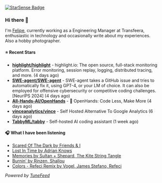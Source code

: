 <a href="https://starsense.app/developer-types" target="_blank"><img src="https://starsense.app/api/badge/?user=valtlfelipe" alt="StarSense Badge"></a>

### Hi there 👋

I'm [Felipe](https://felipevm.com), currently working as a Engineering Manager at Transfeera, enthusiastic in technology and occasionally write about my experiences. Also a hobby photographer.

#### ⭐ Recent Stars
- **[highlight/highlight](https://github.com/highlight/highlight)** - highlight.io: The open source, full-stack monitoring platform. Error monitoring, session replay, logging, distributed tracing, and more. (4 days ago)
- **[SWE-agent/SWE-agent](https://github.com/SWE-agent/SWE-agent)** - SWE-agent takes a GitHub issue and tries to automatically fix it, using GPT-4, or your LM of choice. It can also be employed for offensive cybersecurity or competitive coding challenges. [NeurIPS 2024]  (4 days ago)
- **[All-Hands-AI/OpenHands](https://github.com/All-Hands-AI/OpenHands)** - 🙌 OpenHands: Code Less, Make More (4 days ago)
- **[vinceanalytics/vince](https://github.com/vinceanalytics/vince)** - Self Hosted Alternative To Google Analytics (6 days ago)
- **[TabbyML/tabby](https://github.com/TabbyML/tabby)** - Self-hosted AI coding assistant (1 week ago)

#### 🎧 What I have been listening
- [Scared Of The Dark by Friends &amp; I](https://open.spotify.com/track/5XyamXKs8Z3ThrMZtGt6yQ)
- [Lost In Time by Adrian Knows](https://open.spotify.com/track/0aHUTp6y31Fr6F7p99edHp)
- [Memories by Sultan &#43; Shepard, The Kite String Tangle](https://open.spotify.com/track/02PEQC6LVga28eL5xLJiaI)
- [Burnin&#39; by Rinzen, Shallou](https://open.spotify.com/track/2OwotsG0NuhOapwalJtqMV)
- [Colors - Refeci Remix by Vogel, James Stefano, Refeci](https://open.spotify.com/track/36TrBrSaRPb1rMVcDrnNMD)

_Powered by [TuneFeed](https://tunefeed.app?ref=github.com)_


